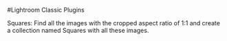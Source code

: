
#Lightroom Classic Plugins

Squares: Find all the images with the cropped aspect ratio of 1:1 and create a collection named Squares with all these images.
